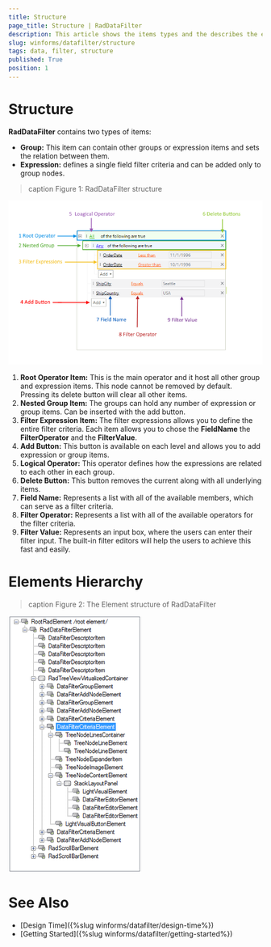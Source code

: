 ```yaml
---
title: Structure
page_title: Structure | RadDataFilter
description: This article shows the items types and the describes the elements used inside them. 
slug: winforms/datafilter/structure
tags: data, filter, structure
published: True
position: 1
---
```


# Structure

**RadDataFilter** contains two types of items:

* __Group:__ This item can contain other groups or expression items and sets the relation between them. 
* __Expression:__ defines a single field filter criteria and can be added only to group nodes.

>caption Figure 1: RadDataFilter structure

![data-filter-structure 001](images/data-filter-structure001.png)

1. __Root Operator Item:__ This is the main operator and it host all other group and expression items. This node cannot be removed by default. Pressing its delete button will clear all other items.
2. __Nested Group Item:__ The groups can hold any number of expression or group items. Can be inserted with the add button. 
3. __Filter Expression Item:__ The filter expressions allows you to define the entire filter criteria. Each item allows you to chose the __FieldName__ the __FilterOperator__ and the __FilterValue__.
4. __Add Button:__ This button is available on each level and allows you to add expression or group items.  
5. __Logical Operator:__ This operator defines how the expressions are related to each other in each group. 
6. __Delete Button:__ This button removes the current along with all underlying items.
7. __Field Name:__ Represents a list with all of the available members, which can serve as a filter criteria.
8. __Filter Operator:__ Represents a list with all of the available operators for the filter criteria.
9. __Filter Value:__ Represents an input box, where the users can enter their filter input. The built-in filter editors will help the users to achieve this fast and easily.

# Elements Hierarchy

>caption Figure 2: The Element structure of RadDataFilter

![data-filter-structure 002](images/data-filter-structure002.png)


# See Also

* [Design Time]({%slug winforms/datafilter/design-time%})	
* [Getting Started]({%slug winforms/datafilter/getting-started%})	